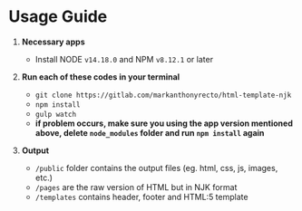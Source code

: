 # Usage Guide

1. **Necessary apps**
    - Install NODE `v14.18.0` and NPM `v8.12.1` or later

2. **Run each of these codes in your terminal**
    - `git clone https://gitlab.com/markanthonyrecto/html-template-njk`
    - `npm install`
    - `gulp watch`
    - **if problem occurs, make sure you using the app version mentioned above, delete `node_modules` folder and run `npm install` again**

3. **Output**
    - `/public` folder contains the output files (eg. html, css, js, images, etc.)
    - `/pages` are the raw version of HTML but in NJK format
    - `/templates` contains header, footer and HTML:5 template